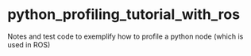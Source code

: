 # python_profiling_tutorial_with_ros
Notes and test code to exemplify how to profile a python node (which is used in ROS)
